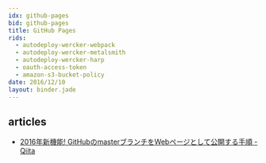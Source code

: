 ```yaml
---
idx: github-pages
bid: github-pages
title: GitHub Pages
rids:
  - autodeploy-wercker-webpack
  - autodeploy-wercker-metalsmith
  - autodeploy-wercker-harp
  - oauth-access-token
  - amazon-s3-bucket-policy
date: 2016/12/10
layout: binder.jade
---
```


## articles

- [2016年新機能\! GitHubのmasterブランチをWebページとして公開する手順 \- Qiita](http://qiita.com/tonkotsuboy_com/items/f98667b89228b98bc096)

